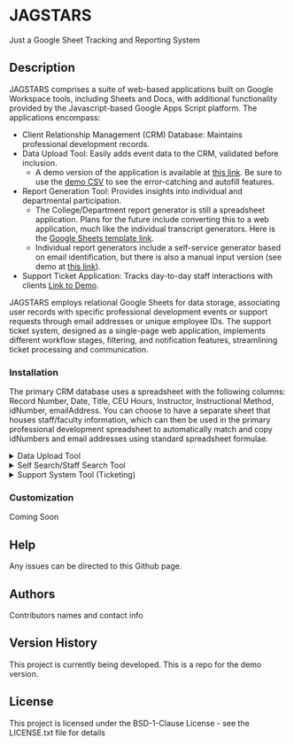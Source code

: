 # JAGSTARS
Just a Google Sheet Tracking and Reporting System

## Description

JAGSTARS comprises a suite of web-based applications built on Google Workspace tools, including Sheets and Docs, with additional functionality provided by the Javascript-based Google Apps Script platform. The applications encompass:

   * Client Relationship Management (CRM) Database: Maintains professional development records.
   * Data Upload Tool: Easily adds event data to the CRM, validated before inclusion.
       * A demo version of the application is available at [this link](https://script.google.com/a/macros/southalabama.edu/s/AKfycbx81MWKcgoJnsRvMfAbL6ZhGGoF3HUXAP07pmvDgXQsldxbqpmbecXeFWxfO_6E1V0A8g/exec). Be sure to use the [demo CSV](https://github.com/USAILC/JagSTARS/blob/main/CRM/Data%20Upload%20Tool/DemoCSVforDataEntry.csv) to see the error-catching and autofill features.
   * Report Generation Tool: Provides insights into individual and departmental participation.
       * The College/Department report generator is still a spreadsheet application. Plans for the future include converting this to a web application, much like the individual transcript generators. Here is the [Google Sheets template link](https://docs.google.com/spreadsheets/d/1n7EATBvJHe01wUsn_Lx-_RoWitr9PxCfe4nHg-PZX8U/template/preview).
       * Individual report generators include a self-service generator based on email identification, but there is also a manual input version (see demo at [this link](https://script.google.com/macros/s/AKfycbzQ4BvVgmTYkuOEIyG4NjsB1eQXh6ZUdeYM0RriZbCm1CjtfqSrpncwOZwpcn2gyVr7/exec)).
   * Support Ticket Application: Tracks day-to-day staff interactions with clients [Link to Demo](https://script.google.com/a/macros/southalabama.edu/s/AKfycbzTfYO66qLZPQ_QnS-NNZFJH3bp3H4af5XKsBVMuvp3Ms7n88NMcx4Tk8bQyVtMLhrQ/exec).

JAGSTARS employs relational Google Sheets for data storage, associating user records with specific professional development events or support requests through email addresses or unique employee IDs. The support ticket system, designed as a single-page web application, implements different workflow stages, filtering, and notification features, streamlining ticket processing and communication.

### Installation

The primary CRM database uses a spreadsheet with the following columns: Record Number, Date, Title, CEU Hours, Instructor, Instructional Method, idNumber, emailAddress.
You can choose to have a separate sheet that houses staff/faculty information, which can then be used in the primary professional development spreadsheet to automatically match and copy idNumbers and email addresses using standard spreadsheet formulae.

<details>
<summary>Data Upload Tool</summary>
<br>

 1. List item
 2. Open a Google Sheet
 3. Go to Extensions
 4. Select 'Apps Script'
 5. Rename Apps Script file to a descriptive name
 6. Copy in Code.gs
 7. Create an HTML entry
 8. Create a folder to store uploaded CSV files
 9. Add the folder ID to the value 'folderID' line 18 (ID is the last part of folder url, e.g. https://drive.google.com/drive/folders/3fe6viWOaClMzpm-5D4EsBdlpk_T1hEs)
 10. Replace the value 'regexID' in line 40 with a regular expression (RegEx) that matches your SIS or ID pattern (recommend using regex101.com)
 11. Replace value 'regexEmail' in line 41 with your email subdomains (e.g. health. or faculty.) and your primary subdomain (e.g. exampleuniversity.com). This filters allowed email addresses.
 12. Replace value 'fileID' in line 75 with the spreadsheet that holds your professional development data (ID is the part of the url with a string of numbers and letters, similar to the folder ID above).
 13. Select 'Deploy' to open a testing URL, or publish a version of the app to get a stable URL.
</details>

<details>
<summary>Self Search/Staff Search Tool</summary>
<br>

1. Create a folder to house the template document and necessary folders.
2. Create a Google Doc and style it how you please. Create replaceable entries by adding brackets (e.g. {Name} to have a replaceable value for the person's name)
3. Create a folder to house the PDFs.
4. Create a folder to serve as a temporary folder for the transcript creation process.
5. Create a Google Sheet
6. Go to Extensions
7. Select 'Apps Script' and rename the Apps Script file to a descriptive title.
8. Copy the file code.gs from the repository into the .gs script file.
9. Create four HTML files (EmailTemplate, css, index, and table) and copy the appropriate HTML code into each one from the repository. 
10. In code.gs on lines 106-108, replace the values corresponding to the template document, the pdf folder, and the temporary folder with the folder IDs (ID is the last part of folder url, e.g. https://drive.google.com/drive/folders/3fe6viWOaClMzpm-5D4EsBdlpk_T1hEs)
11. In code.gs on lines 133-134, be sure to add the categories that you want to include on your transcript (be sure these are present in the actual spreadsheet)
12. In the EmailTemplate.html file, be sure to add the text that you want to be included in automatic emails.
13. In the index.html file on line 164, be sure to add the name of your department/institution.
14. Select 'Deploy' to open a testing URL, or publish a version of the app to get a stable URL.

</details>


<details>
<summary>Support System Tool (Ticketing)</summary>
<br>

1. Create a Google Sheet and create columns in the following order: RecordNumber, Date, Time, Email, Name, Phone, idNumber, Category, Description, Status, Assigned, Comments.
2. Go to Extensions
3. Select 'Apps Script'
4. Rename Apps Script file to a descriptive name
5. Copy web_app.gs into the .gs script file.
6. Create seven html files (for EmailTemplatee, NewEmail, etc.) and copy the corresponding HTML into each one from the repository.
7. In the web_app.gs (or code.gs) script file on line 44, include a spreadsheet ID for the separate professional development data spreadsheet (ID is the part of the url with a string of numbers and letters, similar to the folder ID above).
8. In the web_app.gs (or code.gs) script file on line 173-202, be sure to change any values to correspond to your department/college name.
9. In the webapp.html file on lines 39-58, be sure to update the dropdown lists with your support services (e.g. Canvas, Zoom) and support staff (e.g. 'Agent 1' will be changed to 'Sally' in all instances. THESE MUST MATCH THE VALUES IN LINES 157-174 EXACTLY).
10. In the webapp.html file on line 168, be sure to add your support staff names (these must be the same as those in step 9).
11. In customAdd.html on line 23, the title and required pattern must match institutional emails.
12. In customAdd.html on line 33, use a regular expression (RegEx) to match your SIS ID (you can optionally remove the required pattern)
13. In customAdd.html on lines 38-46, be sure to change the dropdown options to the support services you offer.
14. In customAdd.html on lines 52-56, be sure to change the dropdown options to the support staff members names.
15. In the email templates, be sure to update the text to reflect what you would like to be displayed in automatic emails.
16. To deploy, select 'Deploy' in the Apps Script editor to open a testing URL, or publish a version of the app to get a stable URL. 

</details>


### Customization

Coming Soon

## Help

Any issues can be directed to this Github page.

## Authors

Contributors names and contact info

## Version History

This project is currently being developed. This is a repo for the demo version.

## License

This project is licensed under the BSD-1-Clause License - see the LICENSE.txt file for details
